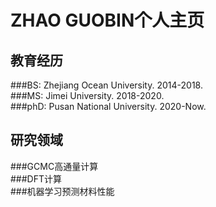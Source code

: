 # ZHAO GUOBIN个人主页

## 教育经历 

###BS: Zhejiang Ocean University.         2014-2018.    
###MS: Jimei University.                  2018-2020.    
###phD: Pusan National University.        2020-Now.    


## 研究领域

###GCMC高通量计算    
###DFT计算    
###机器学习预测材料性能    
